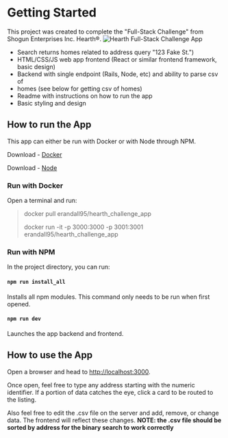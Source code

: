 # Getting Started

This project was created to complete the "Full-Stack Challenge" from Shogun Enterprises Inc. Hearth®.
![Hearth Full-Stack Challenge App](./assest/readme_img.png)

* Search returns homes related to address query "123 Fake St.")
* HTML/CSS/JS web app frontend (React or similar frontend framework, basic design)
* Backend with single endpoint (Rails, Node, etc) and ability to parse csv of
* homes (see below for getting csv of homes)
* Readme with instructions on how to run the app
* Basic styling and design

## How to run the App

This app can either be run with Docker or with Node through NPM.

Download - [Docker](https://www.docker.com/products/docker-desktop)

Download - [Node](https://nodejs.org/en/download/)

### Run with Docker

Open a terminal and run:

> docker pull erandall95/hearth_challenge_app
>
> docker run -it -p 3000:3000 -p 3001:3001 erandall95/hearth_challenge_app

### Run with NPM

In the project directory, you can run:

#### `npm run install_all`

Installs all npm modules.
This command only needs to be run when first opened.

#### `npm run dev`

Launches the app backend and frontend.

## How to use the App

Open a browser and head to [http://localhost:3000](http://localhost:3000).

Once open, feel free to type any address starting with the numeric identifier.
If a portion of data catches the eye, click a card to be routed to the listing.

Also feel free to edit the .csv file on the server and add, remove, or change data.
The frontend will reflect these changes.
**NOTE: the .csv file should be sorted by address for the binary search to work correctly**
